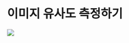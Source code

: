 # 이미지 유사도 측정하기

<a href="https://github.com/LandvibeDev/Nanum/blob/develop/LICENSE.txt"><img src="https://img.shields.io/badge/license-MIT-blue.svg">


